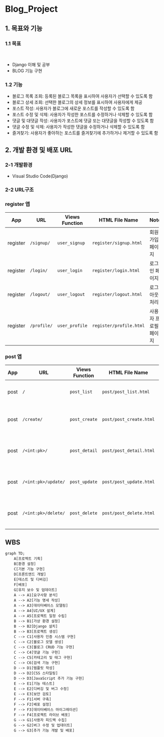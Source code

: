 # Blog_Project

## 1. 목표와 기능

### 1.1 목표
<br />

* Django 이해 및 공부
* BLOG 기능 구현

### 1.2 기능
* 블로그 목록 조회: 등록된 블로그 목록을 표시하여 사용자가 선택할 수 있도록 함
* 블로그 상세 조회: 선택한 블로그의 상세 정보를 표시하여 사용자에게 제공
* 포스트 작성: 사용자가 블로그에 새로운 포스트를 작성할 수 있도록 함
* 포스트 수정 및 삭제: 사용자가 작성한 포스트를 수정하거나 삭제할 수 있도록 함
* 댓글 및 대댓글 작성: 사용자가 포스트에 댓글 또는 대댓글을 작성할 수 있도록 함
* 댓글 수정 및 삭제: 사용자가 작성한 댓글을 수정하거나 삭제할 수 있도록 함
* 즐겨찾기: 사용자가 좋아하는 포스트를 즐겨찾기에 추가하거나 제거할 수 있도록 함



## 2. 개발 환경 및 배포 URL
### 2-1 개발환경
- Visual Studio Code(Django)

### 2-2 URL구조

### register 앱

| App       | URL                | Views Function | HTML File Name           | Note              |
|-----------|--------------------|----------------|--------------------------|-------------------|
| register  | `/signup/`         | `user_signup`  | `register/signup.html`   | 회원가입 페이지    |
| register  | `/login/`          | `user_login`   | `register/login.html`    | 로그인 페이지      |
| register  | `/logout/`         | `user_logout`  | `register/logout.html`   | 로그아웃 처리      |
| register  | `/profile/`        | `user_profile` | `register/profile.html`  | 사용자 프로필 페이지 |

### post 앱

| App       | URL             | Views Function | HTML File Name        | Note                 |
|-----------|-----------------|----------------|-----------------------|----------------------|
| post      | `/`             | `post_list`    | `post/post_list.html` | 메인 페이지           |
| post      | `/create/`      | `post_create`  | `post/post_create.html`| 게시글 생성 페이지   |
| post      | `/<int:pk>/`    | `post_detail`  | `post/post_detail.html`| 게시글 상세 페이지   |
| post      | `/<int:pk>/update/` | `post_update`| `post/post_update.html`| 게시글 수정 페이지   |
| post      | `/<int:pk>/delete/` | `post_delete`| `post/post_delete.html`| 게시글 삭제 페이지   |

## WBS

```mermaid
graph TD;
    A[프로젝트 기획]
    B[환경 설정]
    C[기본 기능 구현]
    D[프론트엔드 개발]
    E[테스트 및 디버깅]
    F[배포]
    G[유지 보수 및 업데이트]
    A --> A1[요구사항 분석]
    A --> A2[기능 명세 작성]
    A --> A3[데이터베이스 모델링]
    A --> A4[UI/UX 설계]
    A --> A5[프로젝트 일정 수립]
    B --> B1[가상 환경 설정]
    B --> B2[Django 설치]
    B --> B3[프로젝트 생성]
    C --> C1[사용자 인증 시스템 구현]
    C --> C2[블로그 모델 생성]
    C --> C3[블로그 CRUD 기능 구현]
    C --> C4[댓글 기능 구현]
    C --> C5[카테고리 및 태그 구현]
    C --> C6[검색 기능 구현]
    D --> D1[템플릿 작성]
    D --> D2[CSS 스타일링]
    D --> D3[JavaScript 추가 기능 구현]
    E --> E1[기능 테스트]
    E --> E2[디버깅 및 버그 수정]
    E --> E3[보안 검토]
    F --> F1[서버 구축]
    F --> F2[배포 설정]
    F --> F3[데이터베이스 마이그레이션]
    F --> F4[프로젝트 라이브 배포]
    G --> G1[사용자 피드백 수집]
    G --> G2[버그 수정 및 업데이트]
    G --> G3[추가 기능 개발 및 배포]
